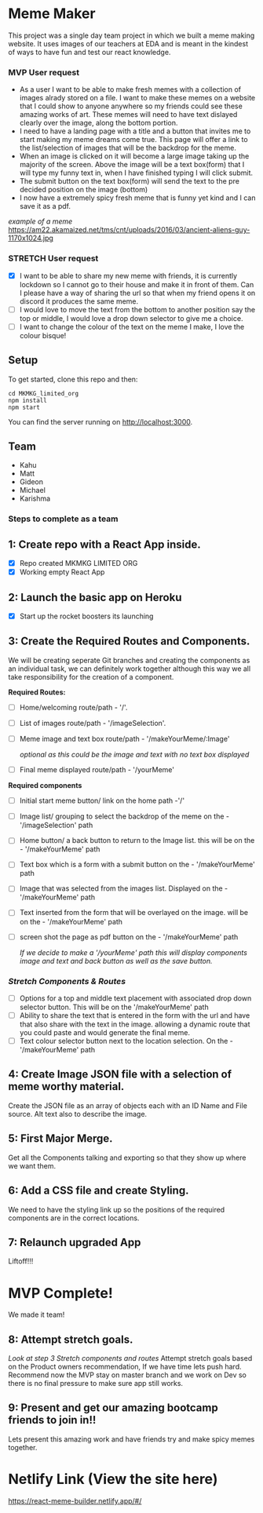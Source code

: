 
# Meme Maker 
This project was a single day team project in which we built a meme making website. It uses images of our teachers at EDA and is meant in the kindest of ways to have fun and test our react knowledge.

### MVP User request

* As a user I want to be able to make fresh memes with a collection of images alrady stored on a file. I want to make these memes on a website that I could show to anyone anywhere so my friends could see these amazing works of art. These memes will need to have text dislayed clearly over the image, along the bottom portion. 
* I need to have a landing page with a title and a button that invites me to start making my meme dreams come true. This page will offer a link to the list/selection of images that will be the backdrop for the meme.
* When an image is clicked on it will become a large image taking up the majority of the screen. Above the image will be a text box(form) that I will type my funny text in, when I have finished typing I will click submit.
* The submit button on the text box(form) will send the text to the pre decided position on the image (bottom)
* I now have a extremely spicy fresh meme that is funny yet kind and I can save it as a pdf.

*example of a meme*
https://am22.akamaized.net/tms/cnt/uploads/2016/03/ancient-aliens-guy-1170x1024.jpg

### STRETCH User request

- [x] I want to be able to share my new meme with friends, it is currently lockdown so I cannot go to their house and make it in front of them. Can I please have a way of sharing the url so that when my friend opens it on discord it produces the same meme.
- [ ] I would love to move the text from the bottom to another position say the top or middle, I would love a drop down selector to give me a choice. 
- [ ] I want to change the colour of the text on the meme I make, I love the colour bisque!

## Setup

To get started, clone this repo and then:

```
cd MKMKG_limited_org
npm install
npm start
```

You can find the server running on [http://localhost:3000](http://localhost:3000).


## Team

- Kahu 
- Matt
- Gideon
- Michael
- Karishma

### Steps to complete as a team

## 1: Create repo with a React App inside.

- [x] Repo created MKMKG LIMITED ORG
- [x] Working empty React App

## 2: Launch the basic app on Heroku

- [x] Start up the rocket boosters its launching

 ## 3: Create the Required Routes and Components.
 We will be creating seperate Git branches and creating the components as an individual task, we can definitely work together although this way we all take responsibility for the creation of a component.

**Required Routes:**

- [ ] Home/welcoming route/path - '/'.
- [ ] List of images route/path - '/imageSelection'.
- [ ] Meme image and text box route/path - '/makeYourMeme/:Image'

    *optional as this could be the image and text with no text box displayed*
- [ ] Final meme displayed route/path - '/yourMeme'

**Required components**

- [ ] Initial start meme button/ link on the home path -'/'

- [ ] Image list/ grouping to select the backdrop of the meme on the - '/imageSelection' path

- [ ] Home button/ a back button to return to the Image list. this will be on the - '/makeYourMeme' path
- [ ] Text box which is a form with a submit button on the - '/makeYourMeme' path
- [ ] Image that was selected from the images list. Displayed on the - '/makeYourMeme' path
- [ ] Text inserted from the form that will be overlayed on the image. will be on the - '/makeYourMeme' path
- [ ] screen shot the page as pdf button on the - '/makeYourMeme' path

    *If we decide to make a '/yourMeme' path this will display components image and text and back button as well as the save button.*

### *Stretch Components & Routes*

- [ ] Options for a top and middle text placement with associated drop down selector button. This will be on the '/makeYourMeme' path
- [ ] Ability to share the text that is entered in the form with the url and have that also share with the text in the image. allowing a dynamic route that you could paste and would generate the final meme.
- [ ] Text colour selector button next to the location selection. On the - '/makeYourMeme' path

## 4: Create Image JSON file with a selection of meme worthy material.
Create the JSON file as an array of objects each with an ID Name and File source. Alt text also to describe the image.

## 5: First Major Merge.
Get all the Components talking and exporting so that they show up where we want them.

## 6: Add a CSS file and create Styling.
We need to have the styling link up so the positions of the required components are in the correct locations.

## 7: Relaunch upgraded App
Liftoff!!!

# MVP Complete!
We made it team!

## 8: Attempt stretch goals.
 *Look at step 3 Stretch components and routes*
Attempt stretch goals based on the Product owners recommendation, If we have time lets push hard. Recommend now the MVP stay on master branch and we work on Dev so there is no final pressure to make sure app still works.


## 9: Present and get our amazing bootcamp friends to join in!!
Lets present this amazing work and have friends try and make spicy memes together.

# Netlify Link (View the site here)
https://react-meme-builder.netlify.app/#/

